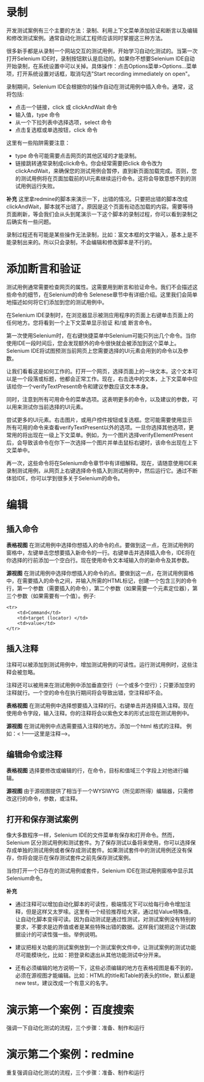 # 录制

开发测试案例有三个主要的方法：录制、利用上下文菜单添加验证和断言以及编辑和修改测试案例。通常自动化测试工程师应该同时掌握这三种方法。

很多新手都是从录制一个网站交互的测试用例，开始学习自动化测试的。当第一次打开Selenium IDE时，录制按钮默认是启动的。如果你不想要Selenium IDE自动开始录制，在系统设置中可以关掉。具体操作：点击Options菜单>Options…菜单项，打开系统设置对话框，取消勾选"Start recording immediately on open"。
  
录制期间，Selenium IDE会根据你的操作自动在测试用例中插入命令。通常，这将包括: 

* 点击一个链接，click 或 clickAndWait 命令 
* 输入值，type 命令
* 从一个下拉列表中选择选项，select 命令
* 点击复选框或单选按钮，click 命令

这里有一些陷阱需要注意：
  
* type 命令可能需要点击网页的其他区域的才能录制。
* 链接跳转通常录制成click命令。你会经常需要把click 命令改为 clickAndWait，来确保您的测试用例会暂停，直到新页面加载完成。否则，您的测试用例将在页面加载前的UI元素继续运行命令。这将会导致意想不到的测试用例运行失败。

**补充**
这里拿redmine的脚本来演示一下，出错的情况。只要把出错的脚本改成clickAndWait，脚本就不出错了。原因是这个页面有动态加载的内容。需要等待页面刷新，等会我们会从头到尾演示一下这个脚本的录制过程，你可以看到录制之后确实有一些问题。

录制过程还有可能是某些操作无法录制，比如：富文本框的文字输入，基本上是不能录制出来的。所以只会录制，不会编辑和修改脚本是不行的。

# 添加断言和验证

测试用例通常需要检查网页的属性。这需要用到断言和验证命令。我们不会描述这些命令的细节，在Selenium的命令 Selenese章节中有详细介绍。这里我们会简单地描述如何将它们添加到您的测试用例中。 　

在Selenium IDE录制时，在浏览器显示被测应用程序的页面上右键单击页面上的任何地方。您将看到一个上下文菜单显示验证 和/或 断言命令。

第一次使用Selenium时，在右键快捷菜单中Selenium可能只列出几个命令。当你使用IDE一段时间后，您会发现额外的命令很快就会被添加到这个菜单上。Selenium IDE将试图预测当前网页上您需要选择的UI元素会用到的命令以及参数。

让我们看看这是如何工作的。打开一个网页，选择页面上的一块文本。这个文本可以是一个段落或标题，他都会正常工作。现在，右击选中的文本，上下文菜单中应该给你一个verifyTextPresent命令和建议参数应该文本本身。

同时，注意到所有可用命令的菜单选项。这表明更多的命令，以及建议的参数，可以用来测试你当前选择的UI元素。

尝试更多的UI元素。右击图片，或用户控件按钮或复选框。您可能需要使用显示所有可用的命令来查看verifyTextPresent以外的选项。一旦你选择其他选项，更常用的将出现在一级上下文菜单。例如，为一个图片选择verifyElementPresent后，会导致该命令在你下一次选择一个图片并单击鼠标右键时，该命令出现在上下文菜单中。

再一次，这些命令将在Selenium命令章节中有详细解释。现在，请随意使用IDE来录制测试用例，从网页上右键选择命令插入到测试用例中，然后运行它。通过不断体验IDE，你可以学到很多关于Selenium的命令。

# 编辑

## 插入命令

**表格视图**
在测试用例中选择你想插入的命令的点。要做到这一点，在测试用例的窗格中，左键单击您想要插入新命令的一行。右键单击并选择插入命令，IDE将在你选择的行前添加一个空白行。现在使用命令文本域输入你的新命令及其参数。

**源视图**
在测试用例中选择你想插入的命令的点。要做到这一点，在测试用例窗格中，在需要插入的命令之间，并输入所需的HTML标记，创建一个包含三列的命令行，第一个参数（需要插入的命令），第二个参数（如果需要一个元素定位器），第三个参数（如果需要有一个值）。例子:

```
<tr>
    <td>Command</td>
    <td>target (locator) </td>
    <td>value</td>
</tr>
```

## 插入注释

注释可以被添加到测试用例中，增加测试用例的可读性。运行测试用例时，这些注释会被忽略。

注释还可以被用来在测试用例中添加垂直空行（一个或多个空行）；只要添加空的注释就行。一个空的命令在执行期间将会导致出错，空注释却不会。

**表格视图**
在测试用例中选择想要插入注释的行。右键单击并选择插入注释。现在使用命令字段，输入注释。你的注释将会以紫色文本的形式出现在测试用例中。

**源视图**
在测试用例中点选需要插入注释的地方。添加一个html 格式的注释。
例如：< !——这里是注释——>。

## 编辑命令或注释

**表格视图**
选择要修改或编辑的行，在命令，目标和值域三个字段上对他进行编辑。

**源视图**
由于源视图提供了相当于一个WYSIWYG（所见即所得）编辑器，只需修改这行的命令，参数，或注释。

## 打开和保存测试案例

像大多数程序一样，Selenium IDE的文件菜单有保存和打开命令。然而，Selenium 区分测试用例和测试套件。为了保存测试以备将来使用，你可以选择保存成单独的测试用例或者保存成测试套件。如果测试套件中的测试用例还没有保存，你将会提示在保存测试套件之前先保存测试案例。

当你打开一个已存在的测试用例或套件，Selenium IDE在测试用例窗格中显示其Selenium命令。

**补充**
* 通过注释可以增加自动化脚本的可读性，极端情况下可以给每行命令增加注释，但是这样又太罗嗦。这里有一个经验推荐给大家，通过给Value特殊值，让自动化脚本变得可读。因为自动测试是通过性测试，对测试案例没有特别的要求，不要求是边界值或者是某些特殊出错的数据。这样我们就把这个测试数据设计的可读性强一些。举例说明。

* 建议把相关功能的测试案例放到一个测试案例文件中，让测试案例的测试功能尽可能模块化，比如：把登录和退出从其他功能测试中分开来。

* 还有必须编辑的地方说明一下，这些必须编辑的地方在表格视图是看不到的，必须在源视图才能编辑。比如：HTML的title和Table的表头的title，默认都是new test，建议改成一个有意义的名字。

# 演示第一个案例：百度搜索

强调一下自动化测试的流程，三个步骤：准备、制作和运行

# 演示第二个案例：redmine

重复强调自动化测试的流程，三个步骤：准备、制作和运行
```
```

